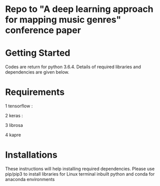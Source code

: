 
# Repo to "A deep learning approach for mapping music genres" conference paper

# Getting Started

Codes are return for python 3.6.4. Details of required libraries and dependencies are given below.

# Requirements
1 tensorflow : 

2 keras :

3 librosa

4 kapre

# Installations
These instructions will help installing required dependencies.
Please use pip/pip3 to install libraries for Linux terminal inbuilt python and conda for anaconda environments 


